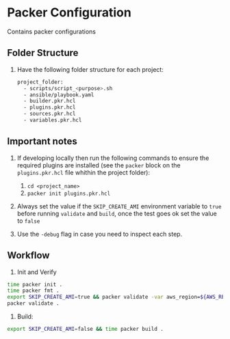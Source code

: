 # Packer Configuration

Contains packer configurations

## Folder Structure

1. Have the following folder structure for each project:

    ```bash
    project_folder:
      - scripts/script_<purpose>.sh
      - ansible/playbook.yaml
      - builder.pkr.hcl
      - plugins.pkr.hcl
      - sources.pkr.hcl
      - variables.pkr.hcl
    ```

## Important notes

1. If developing locally then run the following commands to ensure the required plugins are installed (see the `packer` block on the `plugins.pkr.hcl` file whithin the project folder):
    1. `cd <project_name>`
    1. `packer init plugins.pkr.hcl`

1. Always set the value if the  `SKIP_CREATE_AMI` environment variable to `true` before running `validate` and `build`, once the test goes ok set the value to `false`
1. Use the `-debug` flag in case you need to inspect each step.

## Workflow

1. Init and Verify

```bash
time packer init .
time packer fmt .
export SKIP_CREATE_AMI=true && packer validate -var aws_region=${AWS_REGION} .
packer validate .
```

1. Build:

```bash
export SKIP_CREATE_AMI=false && time packer build .
```
